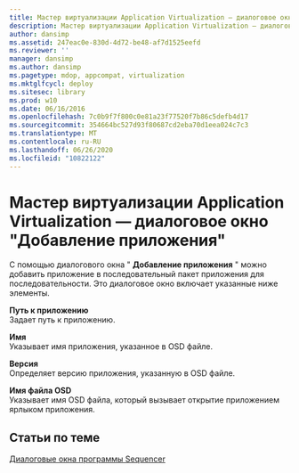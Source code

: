 ```yaml
---
title: Мастер виртуализации Application Virtualization — диалоговое окно "Добавление приложения"
description: Мастер виртуализации Application Virtualization — диалоговое окно "Добавление приложения"
author: dansimp
ms.assetid: 247eac0e-830d-4d72-be48-af7d1525eefd
ms.reviewer: ''
manager: dansimp
ms.author: dansimp
ms.pagetype: mdop, appcompat, virtualization
ms.mktglfcycl: deploy
ms.sitesec: library
ms.prod: w10
ms.date: 06/16/2016
ms.openlocfilehash: 7c0b9f7f800c0e81a23f77520f7b86c5defb4d17
ms.sourcegitcommit: 354664bc527d93f80687cd2eba70d1eea024c7c3
ms.translationtype: MT
ms.contentlocale: ru-RU
ms.lasthandoff: 06/26/2020
ms.locfileid: "10822122"
---
```

# Мастер виртуализации Application Virtualization — диалоговое окно "Добавление приложения"


С помощью диалогового окна " **Добавление приложения** " можно добавить приложение в последовательный пакет приложения для последовательности. Это диалоговое окно включает указанные ниже элементы.

<a href="" id="application-path"></a>**Путь к приложению**  
Задает путь к приложению.

<a href="" id="name"></a>**Имя**  
Указывает имя приложения, указанное в OSD файле.

<a href="" id="version"></a>**Версия**  
Определяет версию приложения, указанную в OSD файле.

<a href="" id="osd-file-name"></a>**Имя файла OSD**  
Указывает имя OSD файла, который вызывает открытие приложением ярлыком приложения.

## Статьи по теме


[Диалоговые окна программы Sequencer](sequencer-dialog-boxes.md)

 

 






